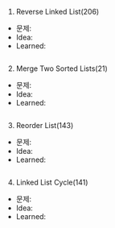 1. Reverse Linked List(206)

- 문제:
- Idea: 
- Learned:

~~~python

~~~

2. Merge Two Sorted Lists(21)

- 문제:
- Idea: 
- Learned:

~~~python

~~~

3. Reorder List(143)

- 문제:
- Idea: 
- Learned:

~~~python

~~~

4. Linked List Cycle(141)

- 문제:
- Idea: 
- Learned:

~~~python

~~~


